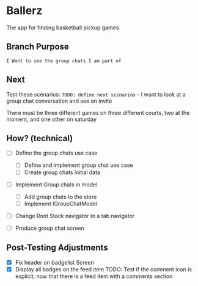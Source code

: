 # Ballerz
The app for finding basketball pickup games


## Branch Purpose
    I Want to see the group chats I am part of

## Next 
Test these scenarios:
    `TODO: define next scenarios` 
    - I want to look at a group chat conversation and see an invite
        
There must be three different games on three different courts, two at the moment, and one other on saturday


## How? (technical)
- [ ] Define the group chats use case
    - [ ] Define and implement group chat use case
    - [ ] Create group chats initial data
- [ ] Implement Group chats in model
    - [ ] Add group chats to the store
    - [ ] Implement IGroupChatModel
- [ ] Change Root Stack navigator to a tab navigator
- [ ] Produce group chat screen


## Post-Testing Adjustments
- [x] Fix header on badgelist Screen
- [x] Display all badges on the feed item
TODO: Test if the comment icon is explicit, now that there is a feed item with a comments section
